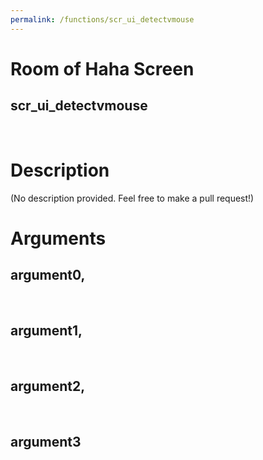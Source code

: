 ```yaml
---
permalink: /functions/scr_ui_detectvmouse
---
```

# Room of Haha Screen  
## scr_ui_detectvmouse  
&nbsp;  
# Description  
(No description provided. Feel free to make a pull request!) 
&nbsp;  
# Arguments
## argument0, 

&nbsp;  
## argument1, 

&nbsp;  
## argument2, 

&nbsp;  
## argument3

&nbsp;  


